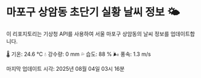 
# 마포구 상암동 초단기 실황 날씨 정보 🌤️

이 리포지토리는 기상청 API를 사용하여 서울 마포구 상암동의 날씨 정보를 업데이트합니다. 

🌡️ 기온: 24.6 ℃
💧 강수량: 0 mm
💦 습도: 88 %
🌬️ 풍속: 1.3 m/s

마지막 업데이트 시각: 2025년 08월 04일 03시 16분    

